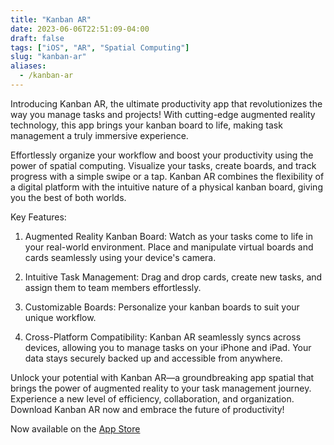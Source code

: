 ```yaml
---
title: "Kanban AR"
date: 2023-06-06T22:51:09-04:00
draft: false
tags: ["iOS", "AR", "Spatial Computing"]
slug: "kanban-ar"
aliases:
  - /kanban-ar
---
```


Introducing Kanban AR, the ultimate productivity app that revolutionizes the way you manage tasks and projects! With cutting-edge augmented reality technology, this app brings your kanban board to life, making task management a truly immersive experience.

Effortlessly organize your workflow and boost your productivity using the power of spatial computing. Visualize your tasks, create boards, and track progress with a simple swipe or a tap. Kanban AR combines the flexibility of a digital platform with the intuitive nature of a physical kanban board, giving you the best of both worlds.

Key Features:

1. Augmented Reality Kanban Board: Watch as your tasks come to life in your real-world environment. Place and manipulate virtual boards and cards seamlessly using your device's camera.

2. Intuitive Task Management: Drag and drop cards, create new tasks, and assign them to team members effortlessly.

3. Customizable Boards: Personalize your kanban boards to suit your unique workflow.

4. Cross-Platform Compatibility: Kanban AR seamlessly syncs across devices, allowing you to manage tasks on your iPhone and iPad. Your data stays securely backed up and accessible from anywhere.

Unlock your potential with Kanban AR—a groundbreaking app spatial that brings the power of augmented reality to your task management journey. Experience a new level of efficiency, collaboration, and organization. Download Kanban AR now and embrace the future of productivity!

Now available on the [App Store](https://apps.apple.com/us/app/kanban-ar/id6449599315)
